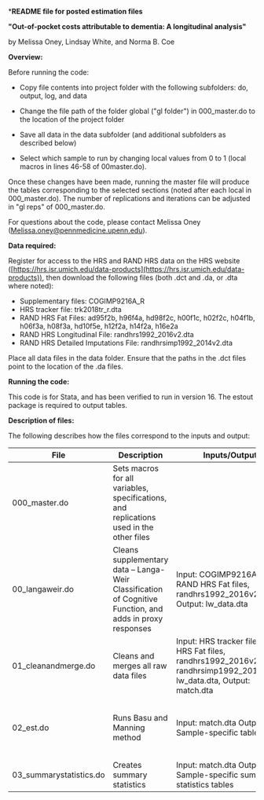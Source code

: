 ***README file for posted estimation files**

**&quot;Out-of-pocket costs attributable to dementia: A longitudinal analysis&quot;**

by Melissa Oney, Lindsay White, and Norma B. Coe

**Overview:**

Before running the code:

- Copy file contents into project folder with the following subfolders: do, output, log, and data

- Change the file path of the folder global (&quot;gl folder&quot;) in 000\_master.do to the location of the project folder

- Save all data in the data subfolder (and additional subfolders as described below)

- Select which sample to run by changing local values from 0 to 1 (local macros in lines 46-58 of 00master.do).

Once these changes have been made, running the master file will produce the tables corresponding to the selected sections (noted after each local in 000\_master.do). The number of replications and iterations can be adjusted in &quot;gl reps&quot; of 000\_master.do.

For questions about the code, please contact Melissa Oney (Melissa.oney@pennmedicine.upenn.edu).

**Data required:**

Register for access to the HRS and RAND HRS data on the HRS website ([https://hrs.isr.umich.edu/data-products](https://hrs.isr.umich.edu/data-products)), then download the following files (both .dct and .da, or .dta where noted):

- Supplementary files: COGIMP9216A\_R
- HRS tracker file: trk2018tr\_r.dta
- RAND HRS Fat Files: ad95f2b, h96f4a, hd98f2c, h00f1c, h02f2c, h04f1b, h06f3a, h08f3a, hd10f5e, h12f2a, h14f2a, h16e2a
- RAND HRS Longitudinal File: randhrs1992\_2016v2.dta
- RAND HRS Detailed Imputations File: randhrsimp1992\_2014v2.dta

Place all data files in the data folder. Ensure that the paths in the .dct files point to the location of the .da files.

**Running the code:**

This code is for Stata, and has been verified to run in version 16. The estout package is required to output tables.

**Description of files:**

The following describes how the files correspond to the inputs and output:

| File | Description | Inputs/Outputs | Notes |
| --- | --- | --- | --- |
| 000\_master.do | Sets macros for all variables, specifications, and replications used in the other files || Only edit the global folder and the individual global macros |
| 00\_langaweir.do | Cleans supplementary data – Langa-Weir Classification of Cognitive Function, and adds in proxy responses | Input: COGIMP9216A\_R, RAND HRS Fat files, randhrs1992\_2016v2.dta Output: lw\_data.dta |
| 01\_cleanandmerge.do | Cleans and merges all raw data files | Input: HRS tracker file, RAND HRS Fat files, randhrs1992\_2016v2.dta, randhrsimp1992\_2014v2.dta, lw\_data.dta, Output: match.dta | |
| 02\_est.do | Runs Basu and Manning method | Input: match.dta Output: Sample-specific tables | Use the local macros in 000\_master.do to select which set of tables to produce |
| 03\_summarystatistics.do | Creates summary statistics | Input: match.dta Output: Sample-specific summary statistics tables | |
